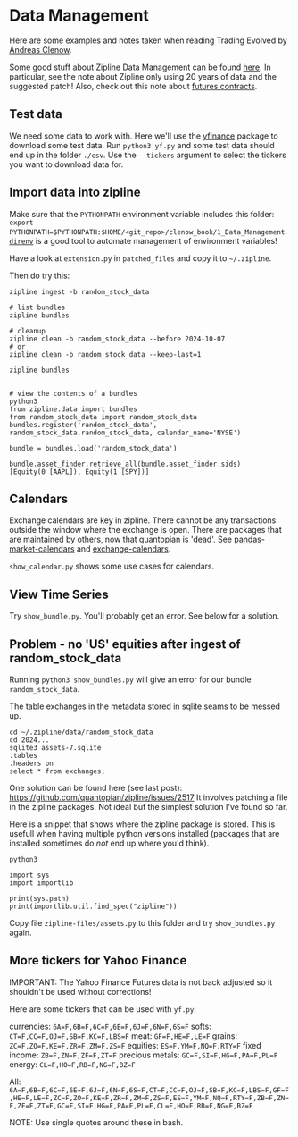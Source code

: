 # Data Management

Here are some examples and notes taken when reading Trading Evolved by 
[Andreas Clenow](https://www.clenow.com/books).

Some good stuff about Zipline Data Management can be found [here](https://pypi.org/project/zipline-norgatedata/).
In particular, see the note about Zipline only using 20 years of data and the 
suggested patch! Also, check out this note about [futures contracts](https://github.com/quantopian/zipline/issues/2340).


## Test data

We need some data to work with. Here we'll use the [yfinance](https://pypi.org/project/yfinance/)
package to download some test data. Run `python3 yf.py` and some test data should end
up in the folder `./csv`. Use the `--tickers` argument to select the tickers you want to download data for.


## Import data into zipline

Make sure that the `PYTHONPATH` environment variable includes this folder: `export PYTHONPATH=$PYTHONPATH:$HOME/<git_repo>/clenow_book/1_Data_Management`.
[`direnv`](https://direnv.net/) is a good tool to automate management of environment variables!


Have a look at `extension.py` in `patched_files` and copy it to `~/.zipline`.

Then do try this:

```
zipline ingest -b random_stock_data

# list bundles
zipline bundles

# cleanup
zipline clean -b random_stock_data --before 2024-10-07
# or
zipline clean -b random_stock_data --keep-last=1

zipline bundles


# view the contents of a bundles
python3
from zipline.data import bundles
from random_stock_data import random_stock_data
bundles.register('random_stock_data', random_stock_data.random_stock_data, calendar_name='NYSE')

bundle = bundles.load('random_stock_data')

bundle.asset_finder.retrieve_all(bundle.asset_finder.sids)
[Equity(0 [AAPL]), Equity(1 [SPY])]
```

## Calendars

Exchange calendars are key in zipline. There cannot be any transactions outside the window where 
the exchange is open. There are packages that are maintained by others, now that quantopian is
'dead'. See [pandas-market-calendars](https://pypi.org/project/pandas-market-calendars/) and 
[exchange-calendars](https://pypi.org/project/exchange-calendars/).

`show_calendar.py` shows some use cases for calendars.


## View Time Series

Try `show_bundle.py`. You'll probably get an error. See below for a solution.


## Problem - no 'US' equities after ingest of random_stock_data

Running `python3 show_bundles.py` will give an error for our bundle `random_stock_data`.

The table exchanges in the metadata stored in sqlite seams to be messed up.

```
cd ~/.zipline/data/random_stock_data
cd 2024...
sqlite3 assets-7.sqlite
.tables
.headers on
select * from exchanges;
```

One solution can be found here (see last post): https://github.com/quantopian/zipline/issues/2517
It involves patching a file in the zipline packages. Not ideal but the simplest solution I've found so
far.

Here is a snippet that shows where the zipline package is stored. This is usefull when having multiple
python versions installed (packages that are installed sometimes do *not* end up where you'd think).

```
python3

import sys
import importlib

print(sys.path)
print(importlib.util.find_spec("zipline"))
```

Copy file `zipline-files/assets.py` to this folder and try `show_bundles.py` again.


## More tickers for Yahoo Finance

IMPORTANT: The Yahoo Finance Futures data is not back adjusted so it shouldn't be used without corrections!

Here are some tickers that can be used with `yf.py`:

currencies:      `6A=F,6B=F,6C=F,6E=F,6J=F,6N=F,6S=F`
softs:           `CT=F,CC=F,OJ=F,SB=F,KC=F,LBS=F`
meat:            `GF=F,HE=F,LE=F`
grains:          `ZC=F,ZO=F,KE=F,ZR=F,ZM=F,ZS=F`
equities:        `ES=F,YM=F,NQ=F,RTY=F`
fixed income:    `ZB=F,ZN=F,ZF=F,ZT=F`
precious metals: `GC=F,SI=F,HG=F,PA=F,PL=F`
energy:          `CL=F,HO=F,RB=F,NG=F,BZ=F`

All: `6A=F,6B=F,6C=F,6E=F,6J=F,6N=F,6S=F,CT=F,CC=F,OJ=F,SB=F,KC=F,LBS=F,GF=F,HE=F,LE=F,ZC=F,ZO=F,KE=F,ZR=F,ZM=F,ZS=F,ES=F,YM=F,NQ=F,RTY=F,ZB=F,ZN=F,ZF=F,ZT=F,GC=F,SI=F,HG=F,PA=F,PL=F,CL=F,HO=F,RB=F,NG=F,BZ=F`

NOTE: Use single quotes around these in bash.
